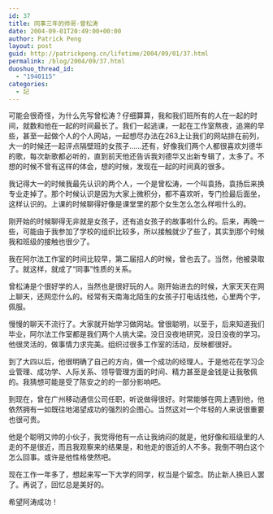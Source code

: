 ```yaml
---
id: 37
title: 同事三年的帅哥-曾松涛
date: 2004-09-01T20:49:00+00:00
author: Patrick Peng
layout: post
guid: http://patrickpeng.cn/lifetime/2004/09/01/37.html
permalink: /blog/2004/09/37.html
duoshuo_thread_id:
  - "1940115"
categories:
  - 記
---
```

<p>可能会很奇怪，为什么先写曾松涛？仔细算算，我和我们班所有的人在一起的时间，就数和他在一起的时间最长了。我们一起逃课，一起在工作室熬夜，追溯的早些，甚至一起做个人的个人网站，一起想尽办法在263上让我们的网站排在前列，大一的时候还一起评点隔壁班的女孩子……还有，好像我们两个人都很喜欢刘德华的歌，每次新歌都必听的，直到前天他还告诉我刘德华又出新专辑了，太多了。不想的时候不曾有这样的体会，想的时候，发现在一起的时间真的很多。</p>  <p>我记得大一的时候我最先认识的两个人，一个是曾松涛，一个叫袁扬，袁扬后来换专业走掉了。那个时候认识是因为大家上微积分，都不喜欢听，专门捡最后面坐，这样认识的。上课的时候聊得好像是课堂里的那个女生怎么怎么样啦什么的。</p>  <p>刚开始的时候聊得无非就是女孩子，还有追女孩子的故事啦什么的。后来，再晚一些，可能由于我参加了学校的组织比较多，所以接触就少了些了，其实到那个时候我和班级的接触也很少了。</p>  <p>我在阿尔法工作室的时间比较早，第二届招人的时候，曾也去了。当然，他被录取了。就这样，就成了“同事”性质的关系。</p>  <p>曾松涛是个很好学的人，当然也是很好玩的人。刚开始进去的时候，大家天天在网上聊天，还网恋什么的。经常有天南海北陌生的女孩子打电话找他，心里两个字，佩服。</p>  <p>慢慢的聊天不流行了。大家就开始学习做网站。曾很聪明，以至于，后来知道我们毕业，阿尔法工作室都是我们两个人挑大梁。没日没夜地研究，没日没夜的学习。他很灵活的，做事情力求完美。组织过很多工作室的活动，反映都很好。</p>  <p>到了大四以后，他很明确了自己的方向，做一个成功的经理人。于是他花在学习企业管理、成功学、人际关系、领导管理方面的时间、精力甚至是金钱是让我敬佩的。我猜想可能是受了陈安之的的一部分影响吧。</p>  <p>到现在，曾在广州移动通信公司任职，听说做得很好。时常能够在网上遇到他，他依然拥有一如既往地渴望成功的强烈的企图心。当然这对一个年轻的人来说很重要也很可贵。</p>  <p>他是个聪明又帅的小伙子，我觉得他有一点让我纳闷的就是，他好像和班级里的人走的不是很近，而且我观察来的结果是，和他走的很近的人不多。我倒不明白这个怎么回事。或许是他性格使然吧。</p>  <p>现在工作一年多了，想起来写一下大学的同学，权当是个留念。防止新人换旧人罢了。再说了，回忆总是美好的。</p>  <p>希望阿涛成功！</p>